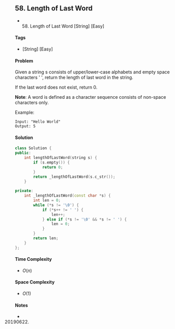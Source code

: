 ## 58. Length of Last Word
- 58. Length of Last Word [String] [Easy]

#### Tags
- [String] [Easy]

#### Problem
Given a string s consists of upper/lower-case alphabets and empty space characters ' ', return the length of last word in the string.

If the last word does not exist, return 0.

**Note**: A word is defined as a character sequence consists of non-space characters only.

Example:

    Input: "Hello World"
    Output: 5

#### Solution
``` C++
class Solution {
public:
    int lengthOfLastWord(string s) {
        if (s.empty()) {
            return 0;
        }
        return _lengthOfLastWord(s.c_str());
    }
    
private:
    int _lengthOfLastWord(const char *s) {
        int len = 0;
        while (*s != '\0') {
            if (*s++ != ' ') {
                len++;
            } else if (*s != '\0' && *s != ' ') {
                len = 0;
            }
        }
        return len;
    }
};
```

#### Time Complexity
- $O(n)$

#### Space Complexity
- $O(1)$

#### Notes
- 20190622.
